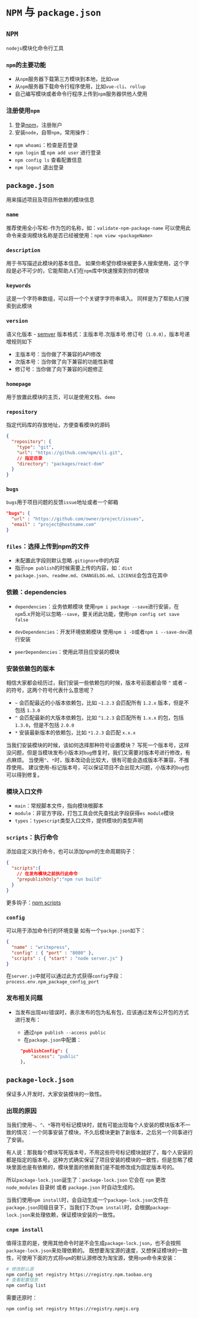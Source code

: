 # `NPM` 与 `package.json`

## `NPM`

`nodejs`模块化命令行工具

### `npm`的主要功能

- 从`npm`服务器下载第三方模块到本地，比如`vue`
- 从`npm`服务器下载命令行程序使用，比如`vue-cli`、`rollup`
- 自己编写模块或者命令行程序上传到`npm`服务器供他人使用

### 注册使用`npm`

1. 登录[npm](https://www.npmjs.com/)，注册账户
2. 安装`node`，自带`npm`，常用操作：

- `npm whoami`：检查是否登录
- `npm login` 或 `npm add user` 进行登录
- `npm config ls` 查看配置信息
- `npm logout` 退出登录

## `package.json`

用来描述项目及项目所依赖的模块信息

### `name`

推荐使用全小写和`-`作为包的名称，如：`validate-npm-package-name`
可以使用此命令来查询模块名称是否已经被使用：`npm view <packageName>`

### `description`

用于书写描述此模块的基本信息。
如果你希望你模块被更多人搜索使用，这个字段是必不可少的，它能帮助人们在`npm`库中快速搜索到你的模块

### `keywords`

这是一个字符串数组，可以将一个个关键字字符串填入。
同样是为了帮助人们搜索到此模块

### `version`

语义化版本 - [semver](https://semver.org/lang/zh-CN/)
版本格式：主版本号.次版本号.修订号（`1.0.0`），版本号递增规则如下

- 主版本号：当你做了不兼容的API修改
- 次版本号：当你做了向下兼容的功能性新增
- 修订号：当你做了向下兼容的问题修正

### `homepage`

用于放置此模块的主页，可以是使用文档、`demo`

### `repository`

指定代码库的存放地址，方便查看模块的源码

```json
{
  "repository": {
    "type": "git",
    "url": "https://github.com/npm/cli.git",
    // 指定目录
    "directory": "packages/react-dom"
  }
}
```

### `bugs`

`bugs`用于项目问题的反馈`issue`地址或者一个邮箱

```json
"bugs": {
  "url" : "https://github.com/owner/project/issues",
  "email" : "project@hostname.com"
}
```

### `files`：选择上传到npm的文件

- 未配置此字段则默认忽略`.gitignore`中的内容
- 指示`npm publish`的时候需要上传的内容，如：`dist`
- `package.json`、`readme.md`、`CHANGELOG.md`、`LICENSE`会包含在其中

### 依赖：dependencies

- `dependencies`：业务依赖模块
  使用`npm i package --save`进行安装，在`npm`5.x开始可以忽略`--save`，要关闭此功能，使用`npm config set save false`

- `devDependencies`：开发环境依赖模块
  使用`npm i -D`或者`npm i --save-dev`进行安装

- `peerDependencies`：使用此项目应安装的模块

### 安装依赖包的版本

相信大家都会经历过，我们安装一些依赖包的时候，版本号前面都会带 `^` 或者 `~` 的符号，这两个符号代表什么意思呢？

- `~` 会匹配最近的小版本依赖包，比如 `~1.2.3` 会匹配所有 `1.2.x` 版本，但是不包括 `1.3.0`
- `^` 会匹配最新的大版本依赖包，比如 `^1.2.3` 会匹配所有 `1.x.x` 的包，包括 `1.3.0`，但是不包括 `2.0.0`
- `*` 安装最新版本的依赖包，比如 `*1.2.3` 会匹配 `x.x.x`

当我们安装模块的时候，该如何选择那种符号设置模块？
写死一个版本号，这样没问题，但是当模块发布小版本对`bug`修复时，我们又需要对版本号进行修改，有点麻烦。
当使用`^`、`*`时，版本改动会比较大，很有可能会造成版本不兼容，不推荐使用。
建议使用`~`标记版本号，可以保证项目不会出现大问题，小版本的`bug`也可以得到修复。

### 模块入口文件

- `main`：常规脚本文件，指向模块根脚本
- `module`：非官方字段，打包工具会优先查找此字段获得`es module`模块
- `types`：`typescript`类型入口文件，提供模块的类型声明

### `scripts`：执行命令

添加自定义执行命令，也可以添加npm的生命周期钩子：

```json
{
  "scripts":{
    // 在发布模块之前执行此命令
    "prepublishOnly":"npm run build"
  }
}
```

更多钩子：[npm scripts](https://docs.npmjs.com/cli/v7/using-npm/scripts)

### `config`

可以用于添加命令行的环境变量
如有一个`packge.json`如下：

```json
{
  "name" : "writepress",
  "config" : { "port" : "8080" },
  "scripts" : { "start" : "node server.js" }
}
```

在`server.js`中就可以通过此方式获得`config`字段：`process.env.npm_package_config_port`

### 发布相关问题

- 当发布出现`402`错误时，表示发布的包为私有包，应该通过发布公开包的方式进行发布：
  - 通过`npm publish --access public`
  - 在`package.json`中配置：

  ```json
    "publishConfig": {
        "access": "public"
    },
  ```

## `package-lock.json`

保证多人开发时，大家安装模块的一致性。

### 出现的原因

当我们使用`~`、`^`、`*`等符号标记模块时，就有可能出现每个人安装的模块版本不一致的情况：一个同事安装了模块，不久后模块更新了新版本，之后另一个同事进行了安装。

有人说：那我每个模块写死版本号，不用这些符号标记模块就好了，每个人安装的都是指定的版本号。这种方式确实保证了项目安装的模块的一致性，但是忽略了模块里面也是有依赖的，模块里面的依赖我们是不能修改成为固定版本号的。

所以`package-lock.json`诞生了：`package-lock.json` 它会在 `npm` 更改 `node_modules` 目录树 或者 `package.json` 时自动生成的。

当我们使用`npm install`时，会自动生成一个`package-lock.json`文件在`package.json`同级目录下，当我们下次`npm install`时，会根据`package-lock.json`来处理依赖，保证模块安装的一致性。

### `cnpm install`

值得注意的是，使用其他命令时是不会生成`package-lock.json`，也不会按照`package-lock.json`来处理依赖的。
既想要淘宝源的速度，又想保证模块的一致性，可使用下面的方式将`npm`的默认源修改为淘宝源，使用`npm`命令来安装：

```bash
# 修改默认源
npm config set registry https://registry.npm.taobao.org
# 查看配置信息
npm config list
```

需要还原时：

```bash
npm config set registry https://registry.npmjs.org
```
